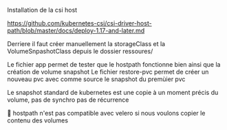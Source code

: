  Installation de la csi host

https://github.com/kubernetes-csi/csi-driver-host-path/blob/master/docs/deploy-1.17-and-later.md

Derriere il faut créer manuellement la storageClass et la VolumeSnpashotClass depuis le dossier ressoures/ 

Le fichier app permet de tester que le hostpath fonctionne bien ainsi que la création de volume snapshot
Le fichier restore-pvc permet de créer un nouveau pvc avec comme source le snapshot du premùier pvc

Le snapshot standard de kubernetes est une copie à un moment précis du volume, pas de synchro pas de récurrence

🚫 hostpath n'est pas compatible avec velero si nous voulons copier le contenu des volumes